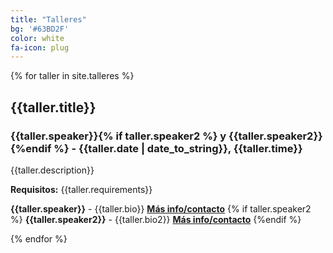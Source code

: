 ```yaml
---
title: "Talleres"
bg: '#63BD2F'
color: white
fa-icon: plug
---
```


{% for taller in site.talleres %}
<a id="{{taller.keyword}}"></a>

## **{{taller.title}}**

### {{taller.speaker}}{% if taller.speaker2 %} y {{taller.speaker2}}{%endif %} - {{taller.date | date_to_string}},  {{taller.time}}

{{taller.description}}

**Requisitos:** {{taller.requirements}}

**{{taller.speaker}}** - {{taller.bio}}
[**Más info/contacto**]({{taller.link}})
{% if taller.speaker2 %}
**{{taller.speaker2}}** - {{taller.bio2}}
[**Más info/contacto**]({{taller.link2}})
{%endif %}

{% endfor %}
